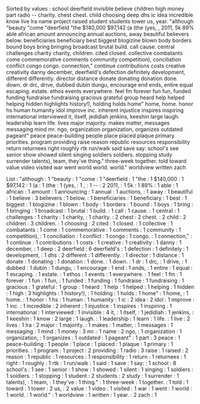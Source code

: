 Sorted by values :
school deerfield invisible believe children high money part radio -- charity. chest chest. child choosing deep dhs ic idea incredible know live lra name project raised student students tower us, year. "although "beauty "come "deerfield "the $140,000 $97,142 (a (the (yes, , 2011, 5k 89% able african amount announcing annual auctions, away beautiful believers below. beneficiaries beneficiary best biggest blogizine blown body borders bound boys bring bringing broadcast brutal build. call cause. central challenges charity charity, children. cited closed. collective combatants come commemorative comments community competition), conciliation conflict congo congo. connection," continue contributions costs creative creativity danny december, deerfield's defection definitely development, different differently. director distance donate donating donation done. down. dr drc, drive, dubbed dubin dungu, encourage end ends, entire equal escaping. estate. ethos events everywhere. feel fm forever fun fun, funded funding fundraise fundraising gracious grateful group heard help helped helping hidden highlights history!), holding holds home" home, home. honor hs human humanity idol improve inc. inherent injustice inspires inspiring international interviewed it, itself, jedidiah jenkins, keeshin large laugh. leadership learn life. lives major majority. makes matter, messages messaging mind mr. ngo, organization organization, organizes outdated pageant" peace peace-building people place placed plaque primary priorities. program providing raise reason republic resources responsibility return returnees right roughly rtk run/walk said save say: school's see senior show showed silent singing soldiers soldiers. stopping study surrender talents), team, they've thing." three-week together. told toward value video visited war went world world. world." worldview written zach 

List :
"although : 1
"beauty : 1
"come : 1
"deerfield : 1
"the : 1
$140,000 : 1
$97,142 : 1
(a : 1
(the : 1
(yes, : 1
, : 1
-- : 2
2011, : 1
5k : 1
89% : 1
able : 1
african : 1
amount : 1
announcing : 1
annual : 1
auctions, : 1
away : 1
beautiful : 1
believe : 3
believers : 1
below. : 1
beneficiaries : 1
beneficiary : 1
best : 1
biggest : 1
blogizine : 1
blown : 1
body : 1
borders : 1
bound : 1
boys : 1
bring : 1
bringing : 1
broadcast : 1
brutal : 1
build. : 1
call : 1
cause. : 1
central : 1
challenges : 1
charity : 1
charity, : 1
charity. : 2
chest : 2
chest. : 2
child : 2
children : 3
children. : 1
choosing : 2
cited : 1
closed. : 1
collective : 1
combatants : 1
come : 1
commemorative : 1
comments : 1
community : 1
competition), : 1
conciliation : 1
conflict : 1
congo : 1
congo. : 1
connection," : 1
continue : 1
contributions : 1
costs : 1
creative : 1
creativity : 1
danny : 1
december, : 1
deep : 2
deerfield : 6
deerfield's : 1
defection : 1
definitely : 1
development, : 1
dhs : 2
different : 1
differently. : 1
director : 1
distance : 1
donate : 1
donating : 1
donation : 1
done. : 1
down. : 1
dr : 1
drc, : 1
drive, : 1
dubbed : 1
dubin : 1
dungu, : 1
encourage : 1
end : 1
ends, : 1
entire : 1
equal : 1
escaping. : 1
estate. : 1
ethos : 1
events : 1
everywhere. : 1
feel : 1
fm : 1
forever : 1
fun : 1
fun, : 1
funded : 1
funding : 1
fundraise : 1
fundraising : 1
gracious : 1
grateful : 1
group : 1
heard : 1
help : 1
helped : 1
helping : 1
hidden : 1
high : 3
highlights : 1
history!), : 1
holding : 1
holds : 1
home" : 1
home, : 1
home. : 1
honor : 1
hs : 1
human : 1
humanity : 1
ic : 2
idea : 2
idol : 1
improve : 1
inc. : 1
incredible : 2
inherent : 1
injustice : 1
inspires : 1
inspiring : 1
international : 1
interviewed : 1
invisible : 4
it, : 1
itself, : 1
jedidiah : 1
jenkins, : 1
keeshin : 1
know : 2
large : 1
laugh. : 1
leadership : 1
learn : 1
life. : 1
live : 2
lives : 1
lra : 2
major : 1
majority. : 1
makes : 1
matter, : 1
messages : 1
messaging : 1
mind : 1
money : 3
mr. : 1
name : 2
ngo, : 1
organization : 1
organization, : 1
organizes : 1
outdated : 1
pageant" : 1
part : 3
peace : 1
peace-building : 1
people : 1
place : 1
placed : 1
plaque : 1
primary : 1
priorities. : 1
program : 1
project : 2
providing : 1
radio : 3
raise : 1
raised : 2
reason : 1
republic : 1
resources : 1
responsibility : 1
return : 1
returnees : 1
right : 1
roughly : 1
rtk : 1
run/walk : 1
said : 1
save : 1
say: : 1
school : 8
school's : 1
see : 1
senior : 1
show : 1
showed : 1
silent : 1
singing : 1
soldiers : 1
soldiers. : 1
stopping : 1
student : 2
students : 2
study : 1
surrender : 1
talents), : 1
team, : 1
they've : 1
thing." : 1
three-week : 1
together. : 1
told : 1
toward : 1
tower : 2
us, : 2
value : 1
video : 1
visited : 1
war : 1
went : 1
world : 1
world. : 1
world." : 1
worldview : 1
written : 1
year. : 2
zach : 1
